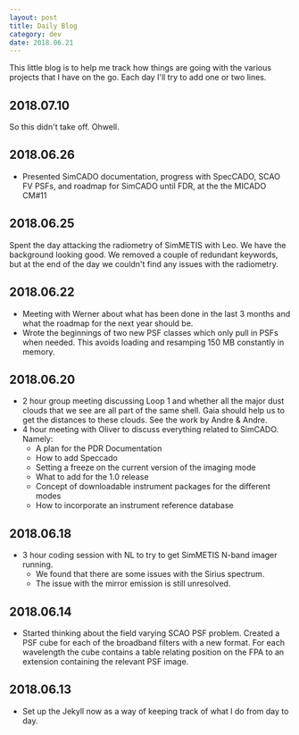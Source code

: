 ```yaml
---
layout: post
title: Daily Blog
category: dev
date: 2018.06.21
---
```


This little blog is to help me track how things are going with the various
projects that I have on the go. Each day I'll try to add one or two lines.


2018.07.10
---
So this didn't take off. Ohwell.


2018.06.26
---
* Presented SimCADO documentation, progress with SpecCADO, SCAO FV PSFs, 
and roadmap for SimCADO until FDR, at the the MICADO CM#11


2018.06.25
---
Spent the day attacking the radiometry of SimMETIS with Leo. We have the 
background looking good. We removed a couple of redundant keywords, but at the
end of the day we couldn't find any issues with the radiometry.


2018.06.22
---
* Meeting with Werner about what has been done in the last 3 months and what the 
roadmap for the next year should be.
* Wrote the beginnings of two new PSF classes which only pull in PSFs when 
needed. This avoids loading and resamping 150 MB constantly in memory.



2018.06.20
---
* 2 hour group meeting discussing Loop 1 and whether all the major dust clouds
that we see are all part of the same shell. Gaia should help us to get the 
distances to these clouds. See the work by Andre & Andre.
* 4 hour meeting with Oliver to discuss everything related to SimCADO. Namely:
    * A plan for the PDR Documentation
    * How to add Speccado
    * Setting a freeze on the current version of the imaging mode
    * What to add for the 1.0 release
    * Concept of downloadable instrument packages for the different modes
    * How to incorporate an instrument reference database


2018.06.18
---
* 3 hour coding session with NL to try to get SimMETIS N-band imager running.
    * We found that there are some issues with the Sirius spectrum.
    * The issue with the mirror emission is still unresolved.

    
2018.06.14
---
* Started thinking about the field varying SCAO PSF problem. Created a PSF cube 
for each of the broadband filters with a new format. For each wavelength the 
cube contains a table relating position on the FPA to an extension containing 
the relevant PSF image.

    
2018.06.13
---
* Set up the Jekyll now as a way of keeping track of what I do from day to day.
    
    
    
    
